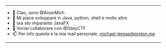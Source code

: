 --------------------------------------------------------------------------
- 👋 CIao, sono @AnonMich                                                
- 👀 Mi piace sviluppare in Java, python, shell e molto altro
- 🌱 ora sto imparanto JavaFX
- 💞️ Vorrei collaborare con @0dayCTF
- 📫 Per info questa è la mia mail personale, michael-lerose@proton.me
--------------------------------------------------------------------------
